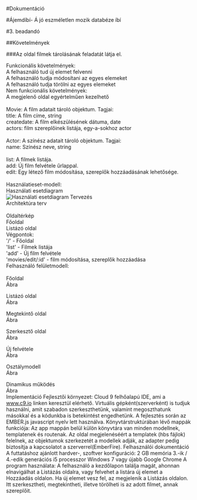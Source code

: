 #Dokumentáció

#Ájemdíbí- Á jó eszméletlen mozik databéze íbí

#3. beadandó

##Követelmények

###Az oldal filmek tárolásának feladatát látja el.

Funkcionális követelmények:</br>
  A felhasználó tud új elemet felvenni</br>
  A felhasználó tudja módosítani az egyes elemeket</br>
  A felhasználó tudja törölni az egyes elemeket</br>
Nem funkcionális követelmények:</br>
  A megjelenő oldal egyértelműen kezelhető</br>
</br>
Movie: A film adatait tároló objektum. Tagjai:</br>
title: A film címe, string</br>
createdate: A film elkészülésének dátuma, date</br>
actors: film szereplőinek listája, egy-a-sokhoz actor</br>
</br>
Actor: A színész adatait tároló objektum. Tagjai:</br>
name: Színész neve, string</br>
</br>
list: A filmek listája.</br>
add: Új film felvétele űrlappal.</br>
edit: Egy létező film módosítása, szereplők hozzáadásának lehetősége.</br>
</br>
Használatieset-modell:</br>
Használati esetdiagram</br>
![Használati esetdiagram](https://scontent-vie1-1.xx.fbcdn.net/hphotos-xpa1/v/t35.0-12/12562636_1200342653326790_1064156565_o.jpg?oh=56ff2573e9eb56ff90517094b21c5313&oe=56A36954)
Tervezés</br>
Architektúra terv</br>
</br>
Oldaltérkép</br>
Főoldal</br>
Listázó oldal</br>
Végpontok:</br>
'/' - Főoldal</br>
'list' - Filmek listája</br>
'add' - Új film felvétele</br>
'movies/edit/:id' - film módosítása, szereplők hozzáadása</br>
Felhasználó felületmodell:</br>
</br>
Főoldal</br> Ábra

Listázó oldal</br> Ábra

Megtekintő oldal</br> Ábra

Szerkesztő oldal</br> Ábra

Új felvétele</br> Ábra

Osztálymodell</br> Ábra

Dinamikus működés </br>Ábra
</br>
Implementáció
Fejlesztői környezet: Cloud 9 felhőalapú IDE, ami a www.c9.io linken keresztül elérhető. Virtuális gépként(szerverként) is tudjuk használni, amit szabadon szerkeszthetünk, valamint megoszthatunk másokkal és a kódunkba is betekintést engedhetünk. A fejlesztés során az EMBER.js javascript nyelv lett használva.
Könyvtárstruktúrában lévő mappák funkciója: Az app mappán belül külön könyvtára van minden modellnek, templatenek és routenak. Az oldal megjelenéséért a templatek (hbs fájlok) felelnek, az objektumok szerkezetét a modellek adják, az adapter pedig biztosítja a kapcsolatot a szerverrel(EmberFire).
Felhasználói dokumentáció
A futtatáshoz ajánlott hardver-, szoftver konfiguráció:
2 GB memória
3.-ik / 4.-edik generációs i5 processzor
Windows 7 vagy újabb
Google Chrome
A program használata: A felhasználó a kezdőlapon találja magát, ahonnan elnavigálhat a Listázás oldalra, vagy felvehet a listára új elemet a Hozzáadás oldalon.
Ha új elemet vesz fel, az megjelenik a Listázás oldalon. Itt szerkesztheti, megtekintheti, illetve törölheti is az adott filmet, annak szereplőit.
